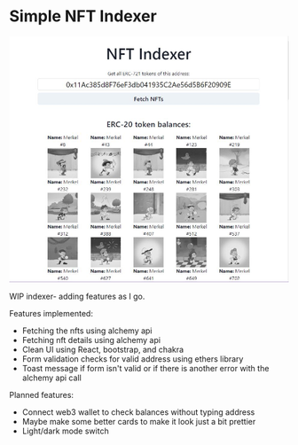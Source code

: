 # Simple NFT Indexer
![screenshot](screenshot.jpg)

WIP indexer- adding features as I go.

Features implemented:  
- Fetching the nfts using alchemy api
- Fetching nft details using alchemy api
- Clean UI using React, bootstrap, and chakra
- Form validation checks for valid address using ethers library
- Toast message if form isn't valid or if there is another error with the alchemy api call

Planned features:
- Connect web3 wallet to check balances without typing address
- Maybe make some better cards to make it look just a bit prettier
- Light/dark mode switch